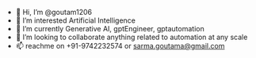 - 👋 Hi, I’m @goutam1206
- 👀 I’m interested Artificial Intelligence
- 🌱 I’m currently Generative AI, gptEngineer, gptautomation
- 💞️ I’m looking to collaborate anything related to automation at any scale
- 📫 reachme on +91-9742232574 or sarma.goutama@gmail.com

<!---
goutam1206/goutam1206 is a ✨ special ✨ repository because its `README.md` (this file) appears on your GitHub profile.
You can click the Preview link to take a look at your changes.
--->
